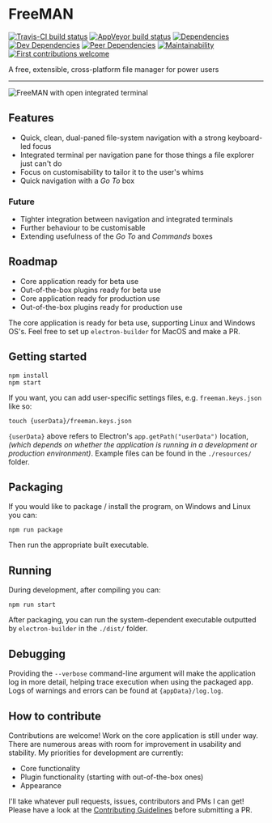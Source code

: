 # FreeMAN

[![Travis-CI build status](https://travis-ci.org/matthew-matvei/freeman.svg?branch=develop)](https://travis-ci.org/matthew-matvei/freeman)
[![AppVeyor build status](https://ci.appveyor.com/api/projects/status/a919pf573a0tv0fg/branch/develop?svg=true)](https://ci.appveyor.com/project/matthew-matvei/freeman)
[![Dependencies](https://david-dm.org/matthew-matvei/freeman.svg)](https://david-dm.org/matthew-matvei/freeman)
[![Dev Dependencies](https://david-dm.org/matthew-matvei/freeman/dev-status.svg)](https://david-dm.org/matthew-matvei/freeman#info=devDependencies)
[![Peer Dependencies](https://david-dm.org/matthew-matvei/freeman/peer-status.svg)](https://david-dm.org/matthew-matvei/freeman#info=peerDependencies)
[![Maintainability](https://api.codeclimate.com/v1/badges/962d19a24fb074a1df39/maintainability)](https://codeclimate.com/github/matthew-matvei/freeman/maintainability)
[![First contributions welcome](http://img.shields.io/badge/first--contributions-welcome-green.svg?style=flat-square)](.github/CONTRIBUTING.md)

A free, extensible, cross-platform file manager for power users

---

![FreeMAN with open integrated terminal](./resources/freeManScreenshot.png)

## Features

* Quick, clean, dual-paned file-system navigation with a strong keyboard-led
    focus
* Integrated terminal per navigation pane for those things a file explorer just
    can't do
* Focus on customisability to tailor it to the user's whims
* Quick navigation with a *Go To* box

### Future

* Tighter integration between navigation and integrated terminals
* Further behaviour to be customisable
* Extending usefulness of the *Go To* and *Commands* boxes

## Roadmap

* Core application ready for beta use
* Out-of-the-box plugins ready for beta use
* Core application ready for production use
* Out-of-the-box plugins ready for production use

The core application is ready for beta use, supporting Linux and Windows OS's. Feel free to set up
`electron-builder` for MacOS and make a PR.

## Getting started

    npm install
    npm start

If you want, you can add user-specific settings files, e.g. `freeman.keys.json`
like so:

    touch {userData}/freeman.keys.json

`{userData}` above refers to Electron's `app.getPath("userData")` location, *(which
depends on whether the application is running in a development or production
environment)*. Example files can be found in the `./resources/` folder.

## Packaging

If you would like to package / install the program, on Windows and Linux you can:

    npm run package

Then run the appropriate built executable.

## Running

During development, after compiling you can:

    npm run start

After packaging, you can run the system-dependent executable outputted by
`electron-builder` in the `./dist/` folder.

## Debugging

Providing the `--verbose` command-line argument will make the application log
in more detail, helping trace execution when using the packaged app. Logs of
warnings and errors can be found at `{appData}/log.log`.

## How to contribute

Contributions are welcome! Work on the core application is still under way. There are
numerous areas with room for improvement in usability and stability. My
priorities for development are currently:

* Core functionality
* Plugin functionality (starting with out-of-the-box ones)
* Appearance

I'll take whatever pull requests, issues, contributors and PMs I can get! Please
have a look at the [Contributing Guidelines](./github/CONTRIBUTING.md) before
submitting a PR.
